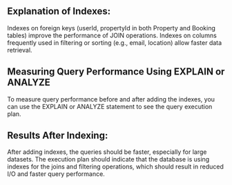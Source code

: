 
## Explanation of Indexes:
Indexes on foreign keys (userId, propertyId in both Property and Booking tables) improve the performance of JOIN operations.
Indexes on columns frequently used in filtering or sorting (e.g., email, location) allow faster data retrieval.



## Measuring Query Performance Using EXPLAIN or ANALYZE
To measure query performance before and after adding the indexes, you can use the EXPLAIN or ANALYZE statement to see the query execution plan.


## Results After Indexing:
After adding indexes, the queries should be faster, especially for large datasets. The execution plan should indicate that the database is using indexes for the joins and filtering operations, which should result in reduced I/O and faster query performance.